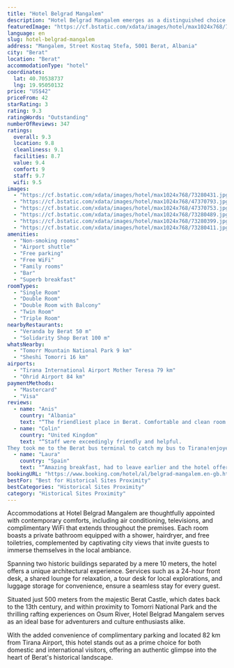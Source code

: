 ```yaml
---
title: "Hotel Belgrad Mangalem"
description: "Hotel Belgrad Mangalem emerges as a distinguished choice for travelers seeking a blend of historical charm and modern amenities in Berat."
featuredImage: "https://cf.bstatic.com/xdata/images/hotel/max1024x768/73280431.jpg?k=7a6f5db21bef8f3ac53bcdb65464b706f344a363e3d93d51259742234585b05e&o=&hp=1"
language: en
slug: hotel-belgrad-mangalem
address: "Mangalem, Street Kostaq Stefa, 5001 Berat, Albania"
city: "Berat"
location: "Berat"
accommodationType: "hotel"
coordinates:
  lat: 40.70538737
  lng: 19.95050132
price: "US$42"
priceFrom: 42
starRating: 3
rating: 9.3
ratingWords: "Outstanding"
numberOfReviews: 347
ratings:
  overall: 9.3
  location: 9.8
  cleanliness: 9.1
  facilities: 8.7
  value: 9.4
  comfort: 9
  staff: 9.7
  wifi: 9.5
images:
  - "https://cf.bstatic.com/xdata/images/hotel/max1024x768/73280431.jpg?k=7a6f5db21bef8f3ac53bcdb65464b706f344a363e3d93d51259742234585b05e&o=&hp=1"
  - "https://cf.bstatic.com/xdata/images/hotel/max1024x768/47370793.jpg?k=2557e0657c46bad59dffece4e939cd15a202a0beccd3f3b811c21837f269835c&o=&hp=1"
  - "https://cf.bstatic.com/xdata/images/hotel/max1024x768/47370753.jpg?k=d944c6876268b20cc83bc22e340337d8a43fb2d3bd1b0e4c263f0872bab7731b&o=&hp=1"
  - "https://cf.bstatic.com/xdata/images/hotel/max1024x768/73280489.jpg?k=e3bc31f658d102908bd2a5e6c78653f80514ddffab5d6801643ed0478485639d&o=&hp=1"
  - "https://cf.bstatic.com/xdata/images/hotel/max1024x768/73280399.jpg?k=683a134c13d80fbea7a883708b4d56b7765bff2598a08669cbde561f2c248b78&o=&hp=1"
  - "https://cf.bstatic.com/xdata/images/hotel/max1024x768/73280411.jpg?k=32637c8875903422e7b11bfd01a0ca3fd08f1d6f0a08eb61bd213a3e55822582&o=&hp=1"
amenities:
  - "Non-smoking rooms"
  - "Airport shuttle"
  - "Free parking"
  - "Free WiFi"
  - "Family rooms"
  - "Bar"
  - "Superb breakfast"
roomTypes:
  - "Single Room"
  - "Double Room"
  - "Double Room with Balcony"
  - "Twin Room"
  - "Triple Room"
nearbyRestaurants:
  - "Veranda by Berat 50 m"
  - "Solidarity Shop Berat 100 m"
whatsNearby:
  - "Tomorr Mountain National Park 9 km"
  - "Sheshi Tomorri 16 km"
airports:
  - "Tirana International Airport Mother Teresa 79 km"
  - "Ohrid Airport 84 km"
paymentMethods:
  - "Mastercard"
  - "Visa"
reviews:
  - name: "Anis"
    country: "Albania"
    text: "“The friendliest place in Berat. Comfortable and clean room. The interior is like a museum, very nice style. The breakfast was delicious.”"
  - name: "Colin"
    country: "United Kingdom"
    text: "“Staff were exceedingly friendly and helpful.
They took me to the Berat bus terminal to catch my bus to Tirana!enjoyed my stay immensely”"
  - name: "Laura"
    country: "Spain"
    text: "“Amazing breakfast, had to leave earlier and the hotel offered an early breakfast. Hosts were extremely nice, helpful and welcoming! Good location and in general authentic hotel”"
bookingURL: "https://www.booking.com/hotel/al/belgrad-mangalem.en-gb.html?aid=8035640"
bestFor: "Best for Historical Sites Proximity"
bestCategories: "Historical Sites Proximity"
category: "Historical Sites Proximity"
---
```


Accommodations at Hotel Belgrad Mangalem are thoughtfully appointed with contemporary comforts, including air conditioning, televisions, and complimentary WiFi that extends throughout the premises. Each room boasts a private bathroom equipped with a shower, hairdryer, and free toiletries, complemented by captivating city views that invite guests to immerse themselves in the local ambiance.

Spanning two historic buildings separated by a mere 10 meters, the hotel offers a unique architectural experience. Services such as a 24-hour front desk, a shared lounge for relaxation, a tour desk for local explorations, and luggage storage for convenience, ensure a seamless stay for every guest.

Situated just 500 meters from the majestic Berat Castle, which dates back to the 13th century, and within proximity to Tomorri National Park and the thrilling rafting experiences on Osum River, Hotel Belgrad Mangalem serves as an ideal base for adventurers and culture enthusiasts alike.

With the added convenience of complimentary parking and located 82 km from Tirana Airport, this hotel stands out as a prime choice for both domestic and international visitors, offering an authentic glimpse into the heart of Berat's historical landscape.